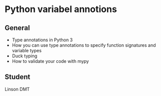 # Python variabel annotions

## General
- Type annotations in Python 3
- How you can use type annotations to specify function signatures and variable types
- Duck typing
- How to validate your code with mypy

## Student
Linson DMT
